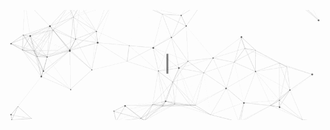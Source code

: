 <p align="center">
  <img src="https://github.com/DavideRosato99/DavideRosato99/blob/main/assets/github.gif" alt="Hi, I'm Davide 👋 I'm a 🚀 Italian space student 🚀 Hope you find something interesting">
</p>
